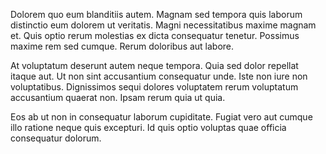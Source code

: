 Dolorem quo eum blanditiis autem. Magnam sed tempora quis laborum distinctio eum dolorem ut veritatis. Magni necessitatibus maxime magnam et. Quis optio rerum molestias ex dicta consequatur tenetur. Possimus maxime rem sed cumque. Rerum doloribus aut labore.
 At voluptatum deserunt autem neque tempora. Quia sed dolor repellat itaque aut. Ut non sint accusantium consequatur unde. Iste non iure non voluptatibus. Dignissimos sequi dolores voluptatem rerum voluptatum accusantium quaerat non. Ipsam rerum quia ut quia.
 Eos ab ut non in consequatur laborum cupiditate. Fugiat vero aut cumque illo ratione neque quis excepturi. Id quis optio voluptas quae officia consequatur dolorum.